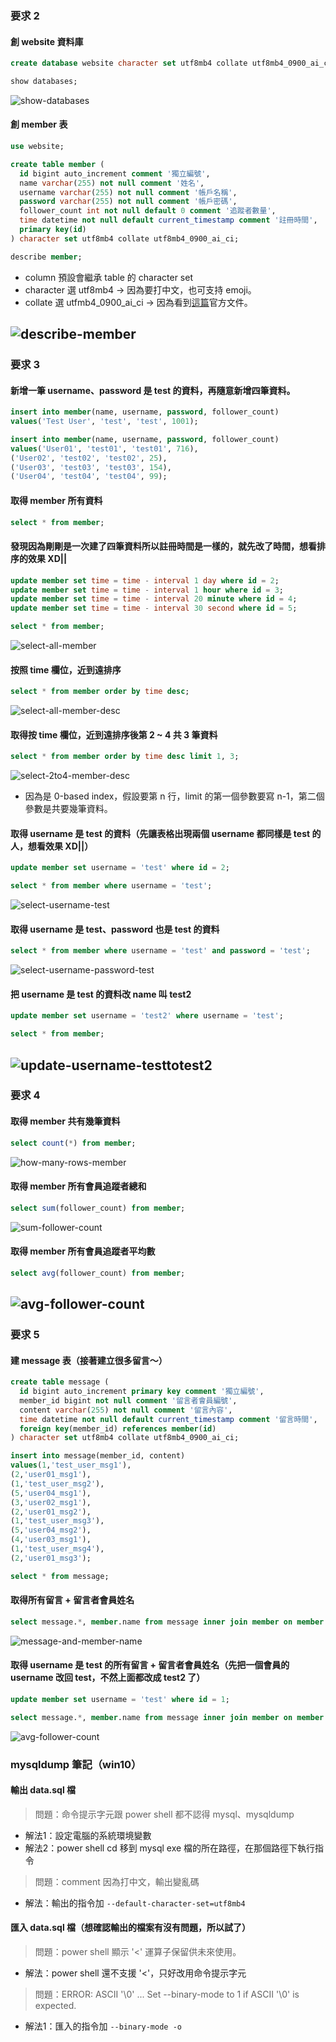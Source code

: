 ### 要求 2
#### 創 website 資料庫
```sql
create database website character set utf8mb4 collate utf8mb4_0900_ai_ci;

show databases;
```
![show-databases](https://images.plurk.com/3SJDpsIG0Whhse85KsqqNZ.jpg)
#### 創 member 表
```sql
use website;

create table member (
  id bigint auto_increment comment '獨立編號',
  name varchar(255) not null comment '姓名',
  username varchar(255) not null comment '帳戶名稱',
  password varchar(255) not null comment '帳戶密碼',
  follower_count int not null default 0 comment '追蹤者數量',
  time datetime not null default current_timestamp comment '註冊時間',
  primary key(id)
) character set utf8mb4 collate utf8mb4_0900_ai_ci;

describe member;
```
- column 預設會繼承 table 的 character set
- character 選 utf8mb4 → 因為要打中文，也可支持 emoji。
- collate 選 utfmb4_0900_ai_ci → 因為看到[這篇](https://dev.mysql.com/doc/refman/8.0/en/charset-server.html)官方文件。
  
![describe-member](https://images.plurk.com/78xPTQqbUuYRXj4NJgxA6E.jpg)
---
### 要求 3
#### 新增一筆 username、password 是 test 的資料，再隨意新增四筆資料。
```sql
insert into member(name, username, password, follower_count)
values('Test User', 'test', 'test', 1001);

insert into member(name, username, password, follower_count)
values('User01', 'test01', 'test01', 716),
('User02', 'test02', 'test02', 25),
('User03', 'test03', 'test03', 154),
('User04', 'test04', 'test04', 99);
```
#### 取得 member 所有資料
```sql
select * from member;
```
#### 發現因為剛剛是一次建了四筆資料所以註冊時間是一樣的，就先改了時間，想看排序的效果 XD||
```sql
update member set time = time - interval 1 day where id = 2;
update member set time = time - interval 1 hour where id = 3;
update member set time = time - interval 20 minute where id = 4;
update member set time = time - interval 30 second where id = 5;

select * from member;
```
![select-all-member](https://images.plurk.com/1YCJaL3jdqaXBubZoY2dHy.jpg)
#### 按照 time 欄位，近到遠排序
```sql
select * from member order by time desc;
```
![select-all-member-desc](https://images.plurk.com/49dduNu3DpFimv14GEDJ0Q.jpg)
#### 取得按 time 欄位，近到遠排序後第 2 ~ 4 共 3 筆資料
```sql
select * from member order by time desc limit 1, 3;
```
![select-2to4-member-desc](https://images.plurk.com/aJCbyTmzO0hGpQ1z63Oyw.jpg)
- 因為是 0-based index，假設要第 n 行，limit 的第一個參數要寫 n-1，第二個參數是共要幾筆資料。
#### 取得 username 是 test 的資料（先讓表格出現兩個 username 都同樣是 test 的人，想看效果 XD||）
```sql
update member set username = 'test' where id = 2;

select * from member where username = 'test';
```
![select-username-test](https://images.plurk.com/5TAKCugE4tVPW0b3a8IEwu.jpg)
#### 取得 username 是 test、password 也是 test 的資料
```sql
select * from member where username = 'test' and password = 'test';
```
![select-username-password-test](https://images.plurk.com/2HIG9NTopTcCKeioYqjXMw.jpg)
#### 把 username 是 test 的資料改 name 叫 test2
```sql
update member set username = 'test2' where username = 'test';

select * from member;
```
![update-username-testtotest2](https://images.plurk.com/2DRYTCd0yOBEFon1TIKsFC.jpg)
---
### 要求 4
#### 取得 member 共有幾筆資料
```sql
select count(*) from member;
```
![how-many-rows-member](https://images.plurk.com/2YGrVxwcnKQvgiwnsoMwqH.jpg)
#### 取得 member 所有會員追蹤者總和
```sql
select sum(follower_count) from member;
```
![sum-follower-count](https://images.plurk.com/4g4KejD3WnuixXlAUduVDV.jpg)
#### 取得 member 所有會員追蹤者平均數
```sql
select avg(follower_count) from member;
```
![avg-follower-count](https://images.plurk.com/3bqZe0v1bHqfEWN1J1oAEZ.jpg)
---
### 要求 5
#### 建 message 表（接著建立很多留言～）
```sql
create table message (
  id bigint auto_increment primary key comment '獨立編號',
  member_id bigint not null comment '留言者會員編號',
  content varchar(255) not null comment '留言內容',
  time datetime not null default current_timestamp comment '留言時間',
  foreign key(member_id) references member(id)
) character set utf8mb4 collate utf8mb4_0900_ai_ci;

insert into message(member_id, content)
values(1,'test_user_msg1'),
(2,'user01_msg1'),
(1,'test_user_msg2'),
(5,'user04_msg1'),
(3,'user02_msg1'),
(2,'user01_msg2'),
(1,'test_user_msg3'),
(5,'user04_msg2'),
(4,'user03_msg1'),
(1,'test_user_msg4'),
(2,'user01_msg3');

select * from message;
```
#### 取得所有留言 + 留言者會員姓名
```sql
select message.*, member.name from message inner join member on member.id = message.member_id;
```
![message-and-member-name](https://images.plurk.com/6KpsukQ5xhhuOuPuw7rKcl.jpg)
#### 取得 username 是 test 的所有留言 + 留言者會員姓名（先把一個會員的 username 改回 test，不然上面都改成 test2 了）
```sql
update member set username = 'test' where id = 1;

select message.*, member.name from message inner join member on member.id = message.member_id where username = 'test';
```
![avg-follower-count](https://images.plurk.com/57jT4CqeAwC9WBueRLRO9k.jpg)
### mysqldump 筆記（win10）
#### 輸出 data.sql 檔
> 問題：命令提示字元跟 power shell 都不認得 mysql、mysqldump
- 解法1：設定電腦的系統環境變數
- 解法2：power shell cd 移到 mysql exe 檔的所在路徑，在那個路徑下執行指令
> 問題：comment 因為打中文，輸出變亂碼
- 解法：輸出的指令加 `--default-character-set=utf8mb4`
#### 匯入 data.sql 檔（想確認輸出的檔案有沒有問題，所以試了）
> 問題：power shell 顯示 '<' 運算子保留供未來使用。
- 解法：power shell 還不支援 '<'，只好改用命令提示字元
> 問題：ERROR: ASCII '\0' ... Set --binary-mode to 1 if ASCII '\0' is expected.
- 解法1：匯入的指令加 `--binary-mode -o`